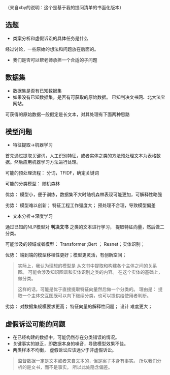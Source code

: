（来自xby的说明：这个是基于我的提问清单的书面化版本）

## 选题

-  类案分析和虚假诉讼的具体任务是什么

经过讨论，一些原始的想法和问题放在后面的。 

-  我们是否可以帮老师承担一个合适的子问题

## 数据集

- 数据集是否有已知数据集
- 如果没有已知数据集，是否有可获取的原始数据。 已知判决文书网、北大法宝网站。 

可获得的原始数据一般假定是长文本，对其处理有下面两种思路

## 模型问题

- 特征提取->机器学习

首先通过提取关键词，人工识别特征，或者实体之类的方法预处理文本为表格数据。然后应用机器学习方法进行处理。

可能的预处理流程： 分词，TFIDF，确定关键词

可能的分类模型： 随机森林

优势： 模型小，便于训练，数据集不大时随机森林表现可能更加，可解释性略强

劣势： 模型难以创新； 特征工程工作强度大； 预处理不合理，导致模型偏差



- 文本分析->深度学习

通过已知的NLP模型对 **判决文书** 之类的文本进行学习， 提取特征向量，然后做二分类。 

可能涉及的领域或者模型： Transformer ;Bert ； Resnet；实体识别； 

优势： 端到端的模型移植性更好；模型更灵活，有创新空间；

> 实际上，我认为理想的模型是 从文书中提取和构建各个主体之间的关系图。 可能会涉及知识图谱和实体识别之类的内容。 在这个实体的基础上，做分类。  
>
> 这样的话，可能是优于直接提取特征向量然后做一个分类的。 理由是： 提取一个主体交互图既可以向下继续分类，也可以提供给使用者判断。 

劣势： 对数据集规模要求更高； 特征向量的解释性问题； 设计 难度更大；

## 虚假诉讼可能的问题

- 在已经构建的数据中，可能仍然存在分类错误的情况。 
-  关键事实的缺乏，即数据本身的噪音，导致模型效果不佳。 
-  两类样本不均衡， 虚假诉讼应该远少于非虚假诉讼。 

> 监督数据一定是文本或者来自文本的，但是案子本身有事实。 所以我们分析的是文书，而不是事实。 所以此处隐含偏差。 
